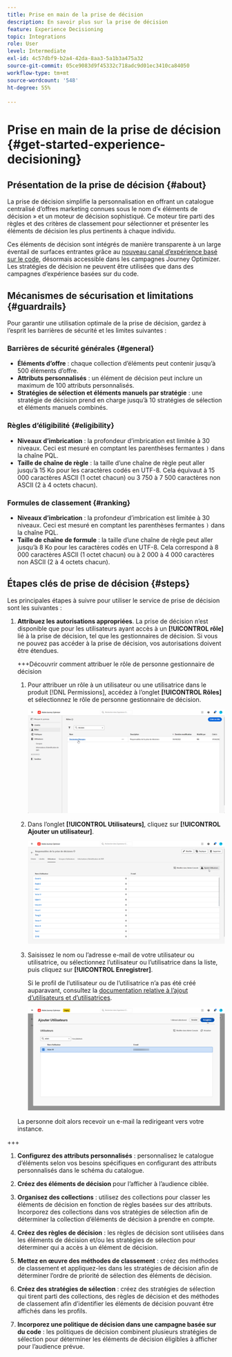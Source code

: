 ```yaml
---
title: Prise en main de la prise de décision
description: En savoir plus sur la prise de décision
feature: Experience Decisioning
topic: Integrations
role: User
level: Intermediate
exl-id: 4c57dbf9-b2a4-42da-8aa3-5a1b3a475a32
source-git-commit: 05ce9083d9f45332c718adc9d01ec3410ca84050
workflow-type: tm+mt
source-wordcount: '548'
ht-degree: 55%

---
```


# Prise en main de la prise de décision {#get-started-experience-decisioning}

## Présentation de la prise de décision {#about}

La prise de décision simplifie la personnalisation en offrant un catalogue centralisé d’offres marketing connues sous le nom d’« éléments de décision » et un moteur de décision sophistiqué. Ce moteur tire parti des règles et des critères de classement pour sélectionner et présenter les éléments de décision les plus pertinents à chaque individu.

Ces éléments de décision sont intégrés de manière transparente à un large éventail de surfaces entrantes grâce au [nouveau canal d’expérience basé sur le code](https://experienceleague.adobe.com/fr/docs/journey-optimizer/using/code-based-experience/get-started-code-based), désormais accessible dans les campagnes Journey Optimizer. Les stratégies de décision ne peuvent être utilisées que dans des campagnes d’expérience basées sur du code.

## Mécanismes de sécurisation et limitations {#guardrails}

Pour garantir une utilisation optimale de la prise de décision, gardez à l’esprit les barrières de sécurité et les limites suivantes :

### Barrières de sécurité générales {#general}

* **Éléments d’offre** : chaque collection d’éléments peut contenir jusqu’à 500 éléments d’offre.
* **Attributs personnalisés** : un élément de décision peut inclure un maximum de 100 attributs personnalisés.
* **Stratégies de sélection et éléments manuels par stratégie** : une stratégie de décision prend en charge jusqu’à 10 stratégies de sélection et éléments manuels combinés.

### Règles d’éligibilité {#eligibility}

* **Niveaux d’imbrication** : la profondeur d’imbrication est limitée à 30 niveaux. Ceci est mesuré en comptant les parenthèses fermantes `)` dans la chaîne PQL.
* **Taille de chaîne de règle** : la taille d’une chaîne de règle peut aller jusqu’à 15 Ko pour les caractères codés en UTF-8. Cela équivaut à 15 000 caractères ASCII (1 octet chacun) ou 3 750 à 7 500 caractères non ASCII (2 à 4 octets chacun).

### Formules de classement {#ranking}

* **Niveaux d’imbrication** : la profondeur d’imbrication est limitée à 30 niveaux. Ceci est mesuré en comptant les parenthèses fermantes `)` dans la chaîne PQL.
* **Taille de chaîne de formule** : la taille d’une chaîne de règle peut aller jusqu’à 8 Ko pour les caractères codés en UTF-8. Cela correspond à 8 000 caractères ASCII (1 octet chacun) ou à 2 000 à 4 000 caractères non ASCII (2 à 4 octets chacun).

## Étapes clés de prise de décision {#steps}

Les principales étapes à suivre pour utiliser le service de prise de décision sont les suivantes :

1. **Attribuez les autorisations appropriées**. La prise de décision n’est disponible que pour les utilisateurs ayant accès à un **[!UICONTROL rôle]** lié à la prise de décision, tel que les gestionnaires de décision. Si vous ne pouvez pas accéder à la prise de décision, vos autorisations doivent être étendues.

   +++Découvrir comment attribuer le rôle de personne gestionnaire de décision

   1. Pour attribuer un rôle à un utilisateur ou une utilisatrice dans le produit [!DNL Permissions], accédez à l’onglet **[!UICONTROL Rôles]** et sélectionnez le rôle de personne gestionnaire de décision.

      ![](assets/decision_permission_1.png)

   1. Dans l’onglet **[!UICONTROL Utilisateurs]**, cliquez sur **[!UICONTROL Ajouter un utilisateur]**.

      ![](assets/decision_permission_2.png)

   1. Saisissez le nom ou l’adresse e-mail de votre utilisateur ou utilisatrice, ou sélectionnez l’utilisateur ou l’utilisatrice dans la liste, puis cliquez sur **[!UICONTROL Enregistrer]**.

      Si le profil de l’utilisateur ou de l’utilisatrice n’a pas été créé auparavant, consultez la [documentation relative à l’ajout d’utilisateurs et d’utilisatrices](https://experienceleague.adobe.com/fr/docs/experience-platform/access-control/ui/users).

      ![](assets/decision_permission_3.png)

   La personne doit alors recevoir un e-mail la redirigeant vers votre instance.

+++

1. **Configurez des attributs personnalisés** : personnalisez le catalogue d’éléments selon vos besoins spécifiques en configurant des attributs personnalisés dans le schéma du catalogue.

1. **Créez des éléments de décision** pour l’afficher à l’audience ciblée.

1. **Organisez des collections** : utilisez des collections pour classer les éléments de décision en fonction de règles basées sur des attributs. Incorporez des collections dans vos stratégies de sélection afin de déterminer la collection d’éléments de décision à prendre en compte.

1. **Créez des règles de décision** : les règles de décision sont utilisées dans les éléments de décision et/ou les stratégies de sélection pour déterminer qui a accès à un élément de décision.

1. **Mettez en œuvre des méthodes de classement** : créez des méthodes de classement et appliquez-les dans les stratégies de décision afin de déterminer l’ordre de priorité de sélection des éléments de décision.

1. **Créez des stratégies de sélection** : créez des stratégies de sélection qui tirent parti des collections, des règles de décision et des méthodes de classement afin d’identifier les éléments de décision pouvant être affichés dans les profils.

1. **Incorporez une politique de décision dans une campagne basée sur du code** : les politiques de décision combinent plusieurs stratégies de sélection pour déterminer les éléments de décision éligibles à afficher pour l’audience prévue.
